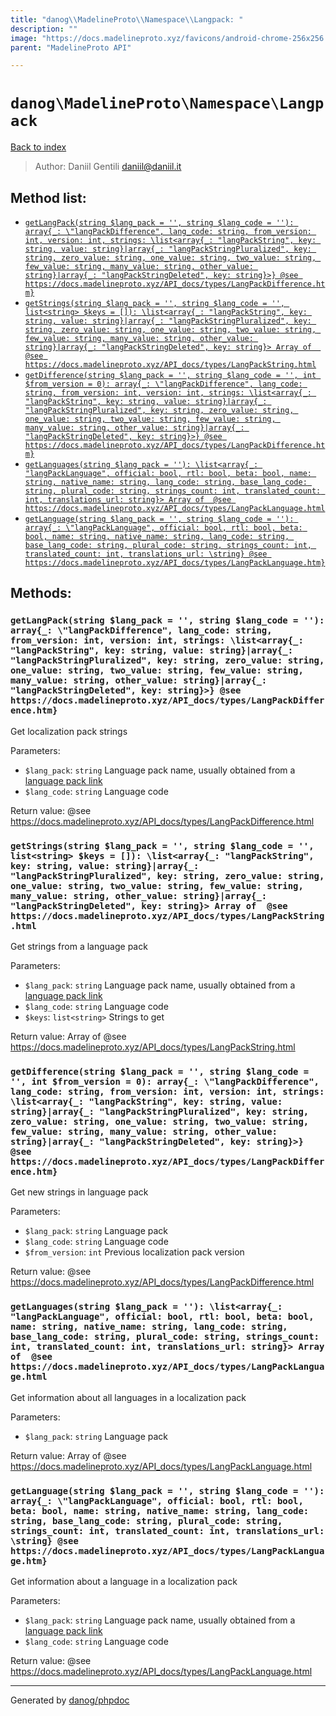 ```yaml
---
title: "danog\\MadelineProto\\Namespace\\Langpack: "
description: ""
image: "https://docs.madelineproto.xyz/favicons/android-chrome-256x256.png"
parent: "MadelineProto API"

---
```

# `danog\MadelineProto\Namespace\Langpack`
[Back to index](../../../index.html)

> Author: Daniil Gentili <daniil@daniil.it>  
  

  




## Method list:
* [`getLangPack(string $lang_pack = '', string $lang_code = ''): array{_: \"langPackDifference", lang_code: string, from_version: int, version: int, strings: \list<array{_: "langPackString", key: string, value: string}|array{_: "langPackStringPluralized", key: string, zero_value: string, one_value: string, two_value: string, few_value: string, many_value: string, other_value: string}|array{_: "langPackStringDeleted", key: string}>} @see https://docs.madelineproto.xyz/API_docs/types/LangPackDifference.htm}`](#getlangpack-string-lang_pack-string-lang_code-array-_-langpackdifference-lang_code-string-from_version-int-version-int-strings-list-array-_-langpackstring-key-string-value-string-array-_-langpackstringpluralized-key-string-zero_value-string-one_value-string-two_value-string-few_value-string-many_value-string-other_value-string-array-_-langpackstringdeleted-key-string-see-https-docs-madelineproto-xyz-api_docs-types-langpackdifference-htm)
* [`getStrings(string $lang_pack = '', string $lang_code = '', list<string> $keys = []): \list<array{_: "langPackString", key: string, value: string}|array{_: "langPackStringPluralized", key: string, zero_value: string, one_value: string, two_value: string, few_value: string, many_value: string, other_value: string}|array{_: "langPackStringDeleted", key: string}> Array of  @see https://docs.madelineproto.xyz/API_docs/types/LangPackString.html`](#getstrings-string-lang_pack-string-lang_code-list-string-keys-list-array-_-langpackstring-key-string-value-string-array-_-langpackstringpluralized-key-string-zero_value-string-one_value-string-two_value-string-few_value-string-many_value-string-other_value-string-array-_-langpackstringdeleted-key-string-array-of-see-https-docs-madelineproto-xyz-api_docs-types-langpackstring-html)
* [`getDifference(string $lang_pack = '', string $lang_code = '', int $from_version = 0): array{_: \"langPackDifference", lang_code: string, from_version: int, version: int, strings: \list<array{_: "langPackString", key: string, value: string}|array{_: "langPackStringPluralized", key: string, zero_value: string, one_value: string, two_value: string, few_value: string, many_value: string, other_value: string}|array{_: "langPackStringDeleted", key: string}>} @see https://docs.madelineproto.xyz/API_docs/types/LangPackDifference.htm}`](#getdifference-string-lang_pack-string-lang_code-int-from_version-0-array-_-langpackdifference-lang_code-string-from_version-int-version-int-strings-list-array-_-langpackstring-key-string-value-string-array-_-langpackstringpluralized-key-string-zero_value-string-one_value-string-two_value-string-few_value-string-many_value-string-other_value-string-array-_-langpackstringdeleted-key-string-see-https-docs-madelineproto-xyz-api_docs-types-langpackdifference-htm)
* [`getLanguages(string $lang_pack = ''): \list<array{_: "langPackLanguage", official: bool, rtl: bool, beta: bool, name: string, native_name: string, lang_code: string, base_lang_code: string, plural_code: string, strings_count: int, translated_count: int, translations_url: string}> Array of  @see https://docs.madelineproto.xyz/API_docs/types/LangPackLanguage.html`](#getlanguages-string-lang_pack-list-array-_-langpacklanguage-official-bool-rtl-bool-beta-bool-name-string-native_name-string-lang_code-string-base_lang_code-string-plural_code-string-strings_count-int-translated_count-int-translations_url-string-array-of-see-https-docs-madelineproto-xyz-api_docs-types-langpacklanguage-html)
* [`getLanguage(string $lang_pack = '', string $lang_code = ''): array{_: \"langPackLanguage", official: bool, rtl: bool, beta: bool, name: string, native_name: string, lang_code: string, base_lang_code: string, plural_code: string, strings_count: int, translated_count: int, translations_url: \string} @see https://docs.madelineproto.xyz/API_docs/types/LangPackLanguage.htm}`](#getlanguage-string-lang_pack-string-lang_code-array-_-langpacklanguage-official-bool-rtl-bool-beta-bool-name-string-native_name-string-lang_code-string-base_lang_code-string-plural_code-string-strings_count-int-translated_count-int-translations_url-string-see-https-docs-madelineproto-xyz-api_docs-types-langpacklanguage-htm)

## Methods:
### `getLangPack(string $lang_pack = '', string $lang_code = ''): array{_: \"langPackDifference", lang_code: string, from_version: int, version: int, strings: \list<array{_: "langPackString", key: string, value: string}|array{_: "langPackStringPluralized", key: string, zero_value: string, one_value: string, two_value: string, few_value: string, many_value: string, other_value: string}|array{_: "langPackStringDeleted", key: string}>} @see https://docs.madelineproto.xyz/API_docs/types/LangPackDifference.htm}`

Get localization pack strings


Parameters:

* `$lang_pack`: `string` Language pack name, usually obtained from a [language pack link](https://core.telegram.org/api/links#language-pack-links)  
* `$lang_code`: `string` Language code  


Return value: @see https://docs.madelineproto.xyz/API_docs/types/LangPackDifference.html


### `getStrings(string $lang_pack = '', string $lang_code = '', list<string> $keys = []): \list<array{_: "langPackString", key: string, value: string}|array{_: "langPackStringPluralized", key: string, zero_value: string, one_value: string, two_value: string, few_value: string, many_value: string, other_value: string}|array{_: "langPackStringDeleted", key: string}> Array of  @see https://docs.madelineproto.xyz/API_docs/types/LangPackString.html`

Get strings from a language pack


Parameters:

* `$lang_pack`: `string` Language pack name, usually obtained from a [language pack link](https://core.telegram.org/api/links#language-pack-links)  
* `$lang_code`: `string` Language code  
* `$keys`: `list<string>` Strings to get  


Return value: Array of  @see https://docs.madelineproto.xyz/API_docs/types/LangPackString.html


### `getDifference(string $lang_pack = '', string $lang_code = '', int $from_version = 0): array{_: \"langPackDifference", lang_code: string, from_version: int, version: int, strings: \list<array{_: "langPackString", key: string, value: string}|array{_: "langPackStringPluralized", key: string, zero_value: string, one_value: string, two_value: string, few_value: string, many_value: string, other_value: string}|array{_: "langPackStringDeleted", key: string}>} @see https://docs.madelineproto.xyz/API_docs/types/LangPackDifference.htm}`

Get new strings in language pack


Parameters:

* `$lang_pack`: `string` Language pack  
* `$lang_code`: `string` Language code  
* `$from_version`: `int` Previous localization pack version  


Return value: @see https://docs.madelineproto.xyz/API_docs/types/LangPackDifference.html


### `getLanguages(string $lang_pack = ''): \list<array{_: "langPackLanguage", official: bool, rtl: bool, beta: bool, name: string, native_name: string, lang_code: string, base_lang_code: string, plural_code: string, strings_count: int, translated_count: int, translations_url: string}> Array of  @see https://docs.madelineproto.xyz/API_docs/types/LangPackLanguage.html`

Get information about all languages in a localization pack


Parameters:

* `$lang_pack`: `string` Language pack  


Return value: Array of  @see https://docs.madelineproto.xyz/API_docs/types/LangPackLanguage.html


### `getLanguage(string $lang_pack = '', string $lang_code = ''): array{_: \"langPackLanguage", official: bool, rtl: bool, beta: bool, name: string, native_name: string, lang_code: string, base_lang_code: string, plural_code: string, strings_count: int, translated_count: int, translations_url: \string} @see https://docs.madelineproto.xyz/API_docs/types/LangPackLanguage.htm}`

Get information about a language in a localization pack


Parameters:

* `$lang_pack`: `string` Language pack name, usually obtained from a [language pack link](https://core.telegram.org/api/links#language-pack-links)  
* `$lang_code`: `string` Language code  


Return value: @see https://docs.madelineproto.xyz/API_docs/types/LangPackLanguage.html


---
Generated by [danog/phpdoc](https://phpdoc.daniil.it)
